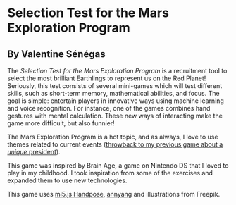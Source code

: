 # Selection Test for the Mars Exploration Program
## By Valentine Sénégas

The *Selection Test for the Mars Exploration Program* is a recruitment tool to select the most brilliant Earthlings to represent us on the Red Planet!
Seriously, this test consists of several mini-games which will test different skills, such as short-term memory, mathematical abilities, and focus. The goal is simple: entertain players in innovative ways using machine learning and voice recognition. For instance, one of the games combines hand gestures with mental calculation. These new ways of interacting make the game more difficult, but also funnier!

The Mars Exploration Program is a hot topic, and as always, I love to use themes related to current events ([throwback to my previous game about a *unique* president](https://valentinesenegas.github.io/cart253/projects/project2/final/)).

This game was inspired by Brain Age, a game on Nintendo DS that I loved to play in my childhood. I took inspiration from some of the exercises and expanded them to use new technologies.

This game uses [ml5.js Handpose](https://learn.ml5js.org/#/reference/handpose), [annyang](https://www.talater.com/annyang/) and illustrations from Freepik.
